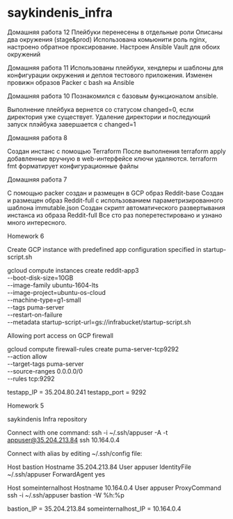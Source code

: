 # saykindenis_infra
Домашняя работа 12
Плейбуки перенесены в отдельные роли
Описаны два окружения (stage&prod)
Использована комьюнити роль nginx, настроено обратное проксирование.
Настроен Ansible Vault для обоих окружений

Домашняя работа 11
Использованы плейбуки, хендлеры и шаблоны для конфигурации окружения и деплоя тестового приложения.
Изменен провижн образов Packer с bash на Ansible

Домашняя работа 10
Познакомился с базовым функционалом ansible.

Выполнение плейбука вернется со статусом changed=0, если директория уже существует. Удаление директории и последующий запуск плэйбука завершается с changed=1


Домашняя работа 8

Создан инстанс с помощью Terraform
После выполнения terraform apply добавленные вручную в web-интерфейсе ключи удаляются.
terraform fmt форматирует конфигурационные файлы


Домашняя работа 7

С помощью packer создан и размещен в GCP образ Reddit-base
Создан и размещен образ Reddit-full с использованием параметризированного шаблона immutable.json
Создан скрипт автоматического развертывания инстанса из образа Reddit-full
Все сто раз поперетестировано и узнано много интересного.


Homework 6

Create GCP instance with predefined app configuration specified in startup-script.sh

gcloud compute instances create reddit-app3 \
       --boot-disk-size=10GB \
       --image-family ubuntu-1604-lts \
       --image-project=ubuntu-os-cloud \
       --machine-type=g1-small \
       --tags puma-server \
       --restart-on-failure \
       --metadata startup-script-url=gs://infrabucket/startup-script.sh

Allowing port access on GCP firewall

gcloud compute firewall-rules create puma-server-tcp9292 \
      --action allow \
      --target-tags puma-server \
      --source-ranges 0.0.0.0/0 \
      --rules tcp:9292

testapp_IP = 35.204.80.241
testapp_port = 9292


Homework 5


saykindenis Infra repository

Connect with one command:
ssh -i ~/.ssh/appuser -A -t appuser@35.204.213.84 ssh 10.164.0.4




Connect with alias by editing ~/.ssh/config file:

Host bastion
	Hostname 35.204.213.84
	User appuser
	IdentityFile ~/.ssh/appuser
	ForwardAgent yes

Host someinternalhost
	Hostname 10.164.0.4
	User appuser
	ProxyCommand ssh -i ~/.ssh/appuser bastion -W %h:%p


bastion_IP = 35.204.213.84
someinternalhost_IP = 10.164.0.4
